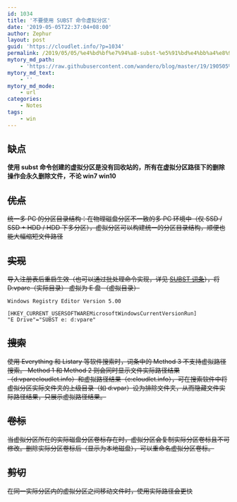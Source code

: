 ```yaml
---
id: 1034
title: '不要使用 SUBST 命令虚拟分区'
date: '2019-05-05T22:37:04+08:00'
author: Zephur
layout: post
guid: 'https://cloudlet.info/?p=1034'
permalink: /2019/05/05/%e4%bd%bf%e7%94%a8-subst-%e5%91%bd%e4%bb%a4%e8%99%9a%e6%8b%9f%e5%88%86%e5%8c%ba/
mytory_md_path:
    - 'https://raw.githubusercontent.com/wandero/blog/master/19/190505%20%E4%B8%8D%E8%A6%81%E4%BD%BF%E7%94%A8%20SUBST%20%E5%91%BD%E4%BB%A4%E8%99%9A%E6%8B%9F%E5%88%86%E5%8C%BA.md'
mytory_md_text:
    - ''
mytory_md_mode:
    - url
categories:
    - Notes
tags:
    - win
---
```


## 缺点

**使用 subst 命令创建的虚拟分区是没有回收站的，所有在虚拟分区路径下的删除操作会永久删除文件，不论 win7 win10**

<!-- more -->

## <del>优点</del>

<del>统一多 PC 的分区目录结构：在物理磁盘分区不一致的多 PC 环境中（仅 SSD / SSD + HDD / HDD 下多分区），虚拟分区可以构建统一的分区目录结构，顺便也能大幅缩短文件路径</del>

## <del>实现</del>

<del>导入注册表后重启生效（也可以通过批处理命令实现，详见 [SUBST 词条](https://en.wikipedia.org/wiki/SUBST)），将 D:vpare（实际目录） 虚拟为 E 盘 （虚拟目录）</del>

```
Windows Registry Editor Version 5.00

[HKEY_CURRENT_USERSOFTWAREMicrosoftWindowsCurrentVersionRun]
"E Drive"="SUBST e: d:vpare"
```

## <del>搜索</del>

<del>使用 Everything 和 Listary 等软件搜索时，词条中的 Method 3 不支持虚拟路径搜索。 Method 1 和 Method 2 则会同时显示文件实际路径结果（d:vparecloudlet.info）和虚拟路径结果（e:cloudlet.info），可在搜索软件中将虚拟分区实际文件夹的上级目录（如 d:vpar）设为排除文件夹，从而隐藏文件实际路径结果，只展示虚拟路径结果。</del>

## <del>卷标</del>

<del>当虚拟分区所在的实际磁盘分区卷标存在时，虚拟分区会复制实际分区卷标且不可修改。删除实际分区卷标后（显示为本地磁盘），可以重命名虚拟分区卷标。</del>

## <del>剪切</del>

<del>在同一实际分区内的虚拟分区之间移动文件时，使用实际路径会更快</del>